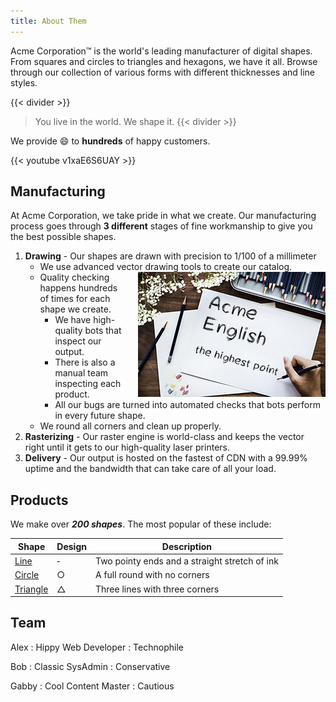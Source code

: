 ```yaml
---
title: About Them
---
```


Acme Corporation&trade; is the world's leading manufacturer of digital shapes. From squares and circles to triangles and hexagons, we have it all. Browse through our collection of various forms with different thicknesses and line styles.

{{< divider >}}
> You live in the world. We shape it.
{{< divider >}}

We provide :smile: to **hundreds** of happy customers.

{{< youtube v1xaE6S6UAY >}}

## Manufacturing

At Acme Corporation, we take pride in what we create. Our manufacturing process goes through **3 different** stages of fine workmanship to give you the best possible shapes.

1) **Drawing** - Our shapes are drawn with precision to 1/100 of a millimeter
   * We use advanced vector drawing tools to create our catalog. <img src="./draw.jpg" style="float: right; padding: 0 0 0 20px">
   * Quality checking happens hundreds of times for each shape we create.
     * We have high-quality bots that inspect our output.
     * There is also a manual team inspecting each product.
     * All our bugs are turned into automated checks that bots perform in every future shape.
   * We round all corners and clean up properly.
2) **Rasterizing** - Our raster engine is world-class and keeps the vector right until it gets to our high-quality laser printers. 
3) **Delivery** - Our output is hosted on the fastest of CDN with a 99.99% uptime and the bandwidth that can take care of all your load.

## Products

We make over **_200 shapes_**. The most popular of these include:

Shape | Design | Description
------|--------|--
[Line](https://en.wikipedia.org/wiki/Line_(geometry)) | &dash; | Two pointy ends and a straight stretch of ink
[Circle](https://en.wikipedia.org/wiki/Circle) | ○ | A full round with no corners
[Triangle](https://en.wikipedia.org/wiki/Triangle) | △ | Three lines with three corners

## Team

Alex 
: Hippy Web Developer 
: Technophile

Bob
: Classic SysAdmin
: Conservative

Gabby
: Cool Content Master
: Cautious

